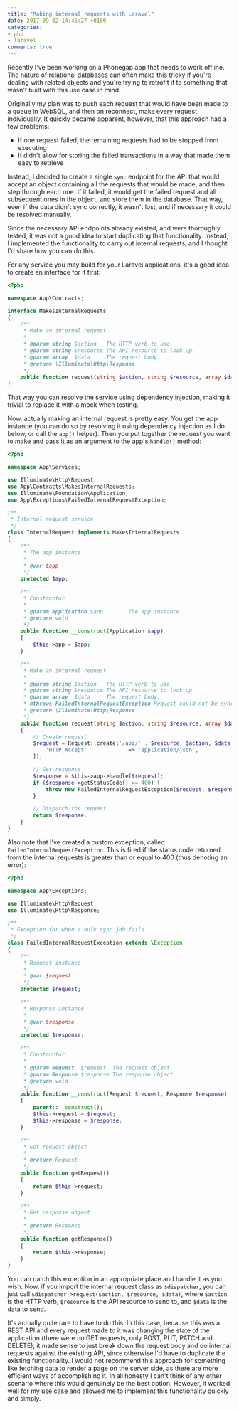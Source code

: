 ```yaml
---
title: "Making internal requests with Laravel"
date: 2017-09-02 14:45:27 +0100
categories:
- php
- laravel
comments: true
---
```


Recently I've been working on a Phonegap app that needs to work offline. The nature of relational databases can often make this tricky if you're dealing with related objects and you're trying to retrofit it to something that wasn't built with this use case in mind.

Originally my plan was to push each request that would have been made to a queue in WebSQL, and then on reconnect, make every request individually. It quickly became apparent, however, that this approach had a few problems:

* If one request failed, the remaining requests had to be stopped from executing
* It didn't allow for storing the failed transactions in a way that made them easy to retrieve

Instead, I decided to create a single `sync` endpoint for the API that would accept an object containing all the requests that would be made, and then step through each one. If it failed, it would get the failed request and all subsequent ones in the object, and store them in the database. That way, even if the data didn't sync correctly, it wasn't lost, and if necessary it could be resolved manually.

Since the necessary API endpoints already existed, and were thoroughly tested, it was not a good idea to start duplicating that functionality. Instead, I implemented the functionality to carry out internal requests, and I thought I'd share how you can do this.

For any service you may build for your Laravel applications, it's a good idea to create an interface for it first:

```php
<?php

namespace App\Contracts;

interface MakesInternalRequests
{
    /**
     * Make an internal request
     *
     * @param string $action   The HTTP verb to use.
     * @param string $resource The API resource to look up.
     * @param array  $data     The request body.
     * @return \Illuminate\Http\Response
     */
    public function request(string $action, string $resource, array $data = []);
}
```

That way you can resolve the service using dependency injection, making it trivial to replace it with a mock when testing.

Now, actually making an internal request is pretty easy. You get the app instance (you can do so by resolving it using dependency injection as I do below, or call the `app()` helper). Then you put together the request you want to make and pass it as an argument to the app's `handle()` method:

```php
<?php

namespace App\Services;

use Illuminate\Http\Request;
use App\Contracts\MakesInternalRequests;
use Illuminate\Foundation\Application;
use App\Exceptions\FailedInternalRequestException;

/**
 * Internal request service
 */
class InternalRequest implements MakesInternalRequests
{
    /**
     * The app instance
     *
     * @var $app
     */
    protected $app;

    /**
     * Constructor
     *
     * @param Application $app        The app instance.
     * @return void
     */
    public function __construct(Application $app)
    {
        $this->app = $app;
    }

    /**
     * Make an internal request
     *
     * @param string $action   The HTTP verb to use.
     * @param string $resource The API resource to look up.
     * @param array  $data     The request body.
     * @throws FailedInternalRequestException Request could not be synced.
     * @return \Illuminate\Http\Response
     */
    public function request(string $action, string $resource, array $data = [])
    {
        // Create request
        $request = Request::create('/api/' . $resource, $action, $data, [], [], [
            'HTTP_Accept'             => 'application/json',
        ]);

        // Get response
        $response = $this->app->handle($request);
        if ($response->getStatusCode() >= 400) {
            throw new FailedInternalRequestException($request, $response);
        }

        // Dispatch the request
        return $response;
    }
}
```

Also note that I've created a custom exception, called `FailedInternalRequestException`. This is fired if the status code returned from the internal requests is greater than or equal to 400 (thus denoting an error):

```php
<?php

namespace App\Exceptions;

use Illuminate\Http\Request;
use Illuminate\Http\Response;

/**
 * Exception for when a bulk sync job fails
 */
class FailedInternalRequestException extends \Exception
{
    /**
     * Request instance
     *
     * @var $request
     */
    protected $request;

    /**
     * Response instance
     *
     * @var $response
     */
    protected $response;

    /**
     * Constructor
     *
     * @param Request  $request  The request object.
     * @param Response $response The response object.
     * @return void
     */
    public function __construct(Request $request, Response $response)
    {
        parent::__construct();
        $this->request = $request;
        $this->response = $response;
    }

    /**
     * Get request object
     *
     * @return Request
     */
    public function getRequest()
    {
        return $this->request;
    }

    /**
     * Get response object
     *
     * @return Response
     */
    public function getResponse()
    {
        return $this->response;
    }
}
```

You can catch this exception in an appropriate place and handle it as you wish. Now, if you import the internal request class as `$dispatcher`, you can just call `$dispatcher->request($action, $resource, $data)`, where `$action` is the HTTP verb, `$resource` is the API resource to send to, and `$data` is the data to send.

It's actually quite rare to have to do this. In this case, because this was a REST API and every request made to it was changing the state of the application (there were no GET requests, only POST, PUT, PATCH and DELETE), it made sense to just break down the request body and do internal requests against the existing API, since otherwise I'd have to duplicate the existing functionality. I would not recommend this approach for something like fetching data to render a page on the server side, as there are more efficient ways of accomplishing it. In all honesty I can't think of any other scenario where this would genuinely be the best option. However, it worked well for my use case and allowed me to implement this functionality quickly and simply.
